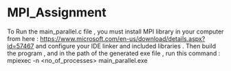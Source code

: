 # MPI_Assignment

To Run the main_parallel.c file , you must install MPI library in your computer from here : https://www.microsoft.com/en-us/download/details.aspx?id=57467
and configure your IDE linker and included libraries .
Then build the program , and in the path of the generated exe file , run this command : mpiexec -n <no_of_processes> main_parallel.exe
